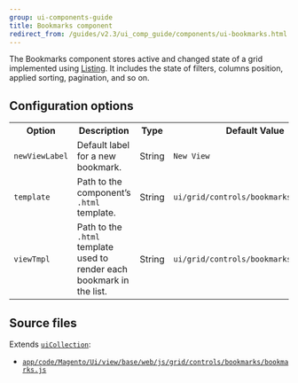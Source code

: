 ```yaml
---
group: ui-components-guide
title: Bookmarks component
redirect_from: /guides/v2.3/ui_comp_guide/components/ui-bookmarks.html
---
```


The Bookmarks component stores active and changed state of a grid implemented using [Listing]({{page.baseurl}}/ui-components/components/listing.html). It includes the state of filters, columns position, applied sorting, pagination, and so on.

## Configuration options

<table>
  <tr>
    <th>Option</th>
    <th>Description</th>
    <th>Type</th>
    <th>Default Value</th>
  </tr>
  <tr>
    <td><code>newViewLabel</code></td>
    <td>Default label for a new bookmark.</td>
    <td>String</td>
    <td><code>New View</code></td>
  </tr>
  <tr>
    <td><code>template</code></td>
    <td>Path to the component’s <code>.html</code> template.</td>
    <td>String</td>
    <td><code>ui/grid/controls/bookmarks/bookmarks</code></td>
  </tr>
  <tr>
    <td><code>viewTmpl</code></td>
    <td>Path to the <code>.html</code> template used to render each bookmark in the list.</td>
    <td>String</td>
    <td><code>ui/grid/controls/bookmarks/view</code></td>
  </tr>
</table>

## Source files

Extends [`uiCollection`]({{page.baseurl}}/ui-components/concepts/uicollection-class.html):

* [`app/code/Magento/Ui/view/base/web/js/grid/controls/bookmarks/bookmarks.js`]({{site.mage2200url}}app/code/Magento/Ui/view/base/web/js/grid/controls/bookmarks/bookmarks.js)

